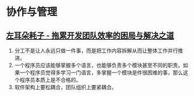 # 协作与管理

## [左耳朵耗子 - 拖累开发团队效率的困局与解决之道](http://mp.weixin.qq.com/s/PQYbtbU_lRle3G4x7oG2uw)


1. 分工不是让人永远只做一件事，而是把工作内容拆解从而让整体工作并行推进。
2. 一个程序员应该能够掌握多个语言，也能够负责多个模块甚至不同的职责。如果一个程序员觉得多学习一门语言，多掌握一个模块是件很困难的事，那么这个程序员本质上是不合格的。
3. 软件架构上要松耦合，团队组织上要紧耦合。
